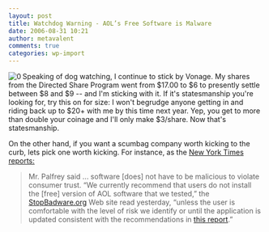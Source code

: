 ```yaml
---
layout: post
title: Watchdog Warning - AOL’s Free Software is Malware
date: 2006-08-31 10:21
author: metavalent
comments: true
categories: wp-import
---
```

<!--Lead Photo --><a href="https://stopbadware.org/reports/reportdisplay?reportname=aol082706"><img src="https://metavalent.info/images/stop.badware.logo.jpg" align="left" border="0" alt="0" /></a><!-- Commentary -->Speaking of dog watching, I continue to stick by Vonage.  My shares from the Directed Share Program went from $17.00 to $6 to presently settle between $8 and $9 -- and I'm sticking with it.  If it's statesmanship you're looking for, try this on for size: I won't begrudge anyone getting in and riding back up to $20+ with me by this time next year.  Yep, you get to more than double your coinage and I'll only make $3/share.  Now that's statesmanship.

On the other hand, if you want a scumbag company worth kicking to the curb, lets pick one worth kicking.  For instance, as the <a href="https://www.nytimes.com/2006/08/29/technology/29aol.html">New York Times reports:</a><blockquote>Mr. Palfrey said ... software [does] not have to be malicious to violate consumer trust. “We currently recommend that users do not install the [free] version of AOL software that we tested,” the <a href="https://stopbadware.org/reports/reportdisplay?reportname=aol082706">StopBadware.org</a> Web site read yesterday, “unless the user is comfortable with the level of risk we identify or until the application is updated consistent with the recommendations in <a href="https://stopbadware.org/reports/reportdisplay?reportname=aol082706">this report</a>.”</blockquote>
